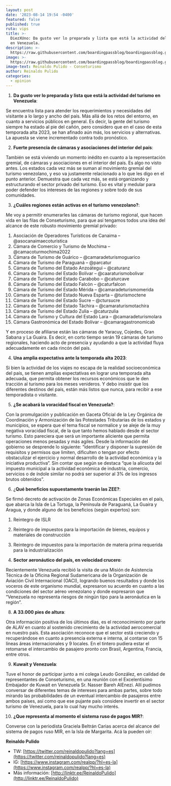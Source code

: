 ```yaml
---
layout: post
date: '2023-08-14 19:54 -0400'
featured: false
published: true
ruta: vips
title: >-
  DiezXUno: Da gusto ver lo preparada y lista que está la actividad del turismo
  en Venezuela.
description: >-
  https://raw.githubusercontent.com/boardingpassblog/boardingpassblog.github.io/main/assets/images/Reynaldo-Pulido.jpg
image: >-
  https://raw.githubusercontent.com/boardingpassblog/boardingpassblog.github.io/main/assets/images/Reynaldo-Pulido.jpg
image-text: Reinaldo Pulido - Conseturismo
author: Reinaldo Pulido
categories:
  - opinion
---
```

1) **Da gusto ver lo preparada y lista que está la actividad del turismo en Venezuela**:

Se encuentra lista para atender los requerimientos y necesidades del visitante a lo largo y ancho del país. Más allá de los retos del entorno, en cuanto a servicios públicos en general. Es decir, la gente del turismo siempre ha estado al pie del cañón, pero considero que en el caso de esta temporada alta 2023, se han afinado aún más, los servicios y alternativas. La apuesta se viene incrementado contra todo pronóstico.

2) **Fuerte presencia de cámaras y asociaciones del interior del país**:

También se está viviendo un momento inédito en cuanto a la representación gremial, de cámaras y asociaciones en el interior del país. Es algo no visto antes. Los estados cada vez más se suman al movimiento gremial del turismo venezolano, y eso va justamente relacionado a lo que les digo en el punto anterior. Demuestra que cada vez más, se está organizando y estructurando el sector privado del turismo. Eso es vital y medular para poder defender los intereses de las regiones y sobre todo de sus comunidades.

3) **¿Cuáles regiones están activas en el turismo venezolano?**:

Me voy a permitir enumerarles las cámaras de turismo regional, que hacen vida en las filas de Conseturismo, para que así tengamos todos una idea del alcance de este robusto movimiento gremial privado:

1. Asociación de Operadores Turísticos de Canaima – @asocanaimaecoturistica
2. Cámara de Comercio y Turismo de Mochima – @camacoturmochima2022
3. Cámara de Turismo de Guárico – @camaradeturismoguarico
4. Cámara de Turismo de Paraguaná – @parcatur
5. Cámara de Turismo del Estado Anzoátegui – @caturanz
6. Cámara de Turismo del Estado Bolívar – @caaraturismobolivar
7. Cámara de Turismo del Estado Carabobo – @caturcave
8. Cámara de Turismo del Estado Falcón – @caturfalcon
9. Cámara de Turismo del Estado Mérida – @camaradeturismomerida
10. Cámara de Turismo del Estado Nueva Esparta – @turismoctene
11. Cámara de Turismo del Estado Sucre – @ctursucre
12. Cámara de Turismo del Estado Táchira – @camaraturismotachira
13. Cámara de Turismo del Estado Zulia – @caturzulia
14. Cámara de Turismo y Cultura del Estado Lara – @camaradeturismolara
15. Cámara Gastronómica del Estado Bolívar – @camaragastronomicab

Y en proceso de afiliarse están las cámaras de Yaracuy, Cojedes, Gran Sabana y La Guaira. Es decir, en corto tiempo serán 19 cámaras de turismo regionales, haciendo acto de presencia y ayudando a que la actividad fluya adecuadamente en cada rincón del país.

4) **Una amplia expectativa ante la temporada alta 2023**:

Si bien la actividad de los viajes no escapa de la realidad socioeconómica del país, se tienen amplias expectativas en lograr una temporada alta adecuada, que permita obtener los recursos económicos que le den tracción al turismo para los meses venideros. Y debo insistir que los diferentes destinos del país, están más listos que nunca, para recibir a ese temporadista o visitante.

5) **¿Se acabará la voracidad fiscal en Venezuela?**:

Con la promulgación y publicación en Gaceta Oficial de la Ley Orgánica de Coordinación y Armonización de las Potestades Tributarias de los estados y municipios, se espera que el tema fiscal se normalice y se aleje de la muy negativa voracidad fiscal, de la que tanto hemos hablado desde el sector turismo. Esto pareciera que será un importante aliciente que permita operaciones menos pesadas y más agiles. Desde la información del gobierno se desprende lo siguiente: “identificar y disponer la supresión de requisitos y permisos que limiten, dificulten o tengan por efecto obstaculizar el ejercicio y normal desarrollo de la actividad económica y la iniciativa productiva”. Sin contar que según se destaca “que la alícuota del impuesto municipal a la actividad económica de industria, comercio, servicios o de índole similar no podrá ser superior al 3% de los ingresos brutos obtenidos”.

6) ¿**Qué beneficios supuestamente traerán las ZEE?**:

Se firmó decreto de activación de Zonas Económicas Especiales en el país, que abarca la Isla de La Tortuga, la Península de Paraguaná, La Guaira y Aragua, y donde alguno de los beneficios (según expertos) son:

1) Reintegro de ISLR
2) Reintegro de impuestos para la importación de bienes, equipos y materiales de construcción
3) Reintegro de impuestos para la importación de materia prima requerida para la industrialización

7) **Sector aeronáutico del país, en velocidad crucero**:

Recientemente Venezuela recibió la visita de una Misión de Asistencia Técnica de la Oficina Regional Sudamericana de la Organización de Aviación Civil Internacional (OACI), logrando buenos resultados y donde los voceros de este organismo mundial, expresaron su acuerdo en cuanto a las condiciones del sector aéreo venezolano y donde expresaron que “Venezuela no representa riesgos de ningún tipo para la aeronáutica en la región”.

8) **A 33.000 pies de altura**:

Otra información positiva de los últimos días, es el reconocimiento por parte de ALAV en cuanto al sostenido crecimiento de la actividad aerocomercial en nuestro país. Esta asociación reconoce que el sector está creciendo y recuperándose en cuanto a presencia externa e interna, al contarse con 15 líneas áreas internacionales y 9 locales. En el tintero pudiera estar el retomarse el intercambio de pasajero pronto con Brasil, Argentina, Francia, entre otros.

9) **Kuwait y Venezuela**: 

Tuve el honor de participar junto a mi colega Leudo González, en calidad de representantes de Conseturismo, en una reunión con el Excelentísimo Embajador de Kuwait en Venezuela Sr. Nasser Bareh AlEnezi. Allí pudimos conversar de diferentes temas de intereses para ambas partes, sobre todo mirando las probabilidades de un eventual intercambio de pasajeros entre ambos países, así como que ese pujante país considere invertir en el sector turismo de Venezuela, para lo cual hay mucho interés.

10) **¿Que representa al momento el sistema ruso de pagos MIR?**:

Converse con la periodista Graciela Beltrán Carias acerca del alcance del sistema de pagos ruso MIR, en la Isla de Margarita. Acá la pueden oír: 

**Reinaldo Pulido**
- TW: [https://twitter.com/reinaldopulido?lang=es](https://twitter.com/reinaldopulido?lang=es)
- IG: [https://www.instagram.com/realpp/?hl=es-la](https://www.instagram.com/realpp/?hl=es-la)
- Más información: [http://linktr.ee/ReinaldoPulido](http://linktr.ee/ReinaldoPulido)